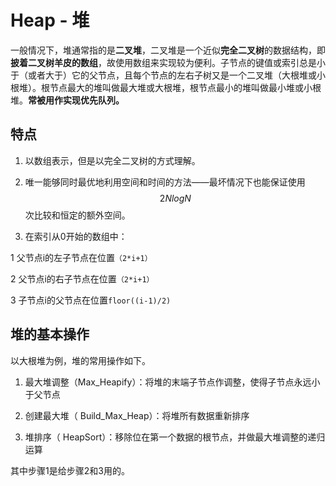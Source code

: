 # Heap - 堆

一般情况下，堆通常指的是**二叉堆**，二叉堆是一个近似**完全二叉树**的数据结构，即**披着二叉树羊皮的数组**，故使用数组来实现较为便利。子节点的键值或索引总是小于（或者大于）它的父节点，且每个节点的左右子树又是一个二叉堆（大根堆或小根堆）。根节点最大的堆叫做最大堆或大根堆，根节点最小的堆叫做最小堆或小根堆。**常被用作实现优先队列。**

## 特点

1. 以数组表示，但是以完全二叉树的方式理解。

2. 唯一能够同时最优地利用空间和时间的方法——最坏情况下也能保证使用$$2NlogN$$次比较和恒定的额外空间。

3. 在索引从0开始的数组中：

 1 父节点i的左子节点在位置`（2*i+1）`
 
 2 父节点i的右子节点在位置`（2*i+1）`
 
 3 子节点i的父节点在位置`floor((i-1)/2)`
 
## 堆的基本操作

以大根堆为例，堆的常用操作如下。

1. 最大堆调整（Max_Heapify）：将堆的末端子节点作调整，使得子节点永远小于父节点

2. 创建最大堆（ Build_Max_Heap）：将堆所有数据重新排序

3. 堆排序（ HeapSort）：移除位在第一个数据的根节点，并做最大堆调整的递归运算

其中步骤1是给步骤2和3用的。

